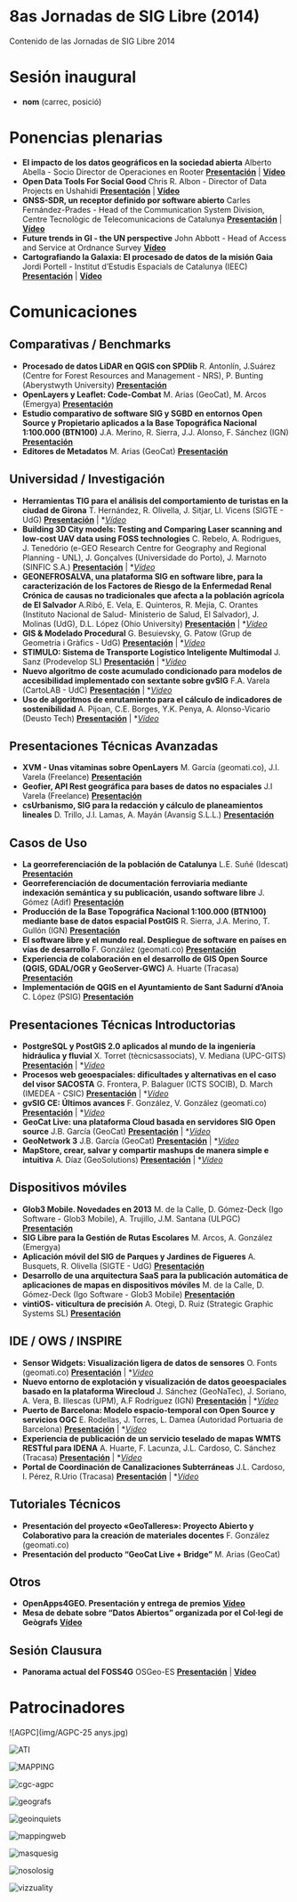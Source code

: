 # 8as Jornadas de SIG Libre (2014)

Contenido de las Jornadas de SIG Libre 2014

Sesión inaugural
==================

* **nom** (carrec, posició)

Ponencias plenarias
====================

* **El impacto de los datos geográficos en la sociedad abierta** Alberto Abella - Socio Director de Operaciones en Rooter **[Presentación](https://dugi-doc.udg.edu/handle/10256/9031)** | **[Vídeo](http://diobma.udg.edu/handle/10256.1/3354)**
* **Open Data Tools For Social Good** Chris R. Albon - Director of Data Projects en Ushahidi **[Presentación](https://dugi-doc.udg.edu/handle/10256/9032)** | **[Vídeo](http://diobma.udg.edu/handle/10256.1/3355)**
* **GNSS-SDR, un receptor definido por software abierto** Carles Fernández-Prades - Head of the Communication System Division, Centre Tecnològic de Telecomunicacions de Catalunya **[Presentación](https://dugi-doc.udg.edu/handle/10256/9033)** | **[Vídeo](http://diobma.udg.edu/handle/10256.1/3356)** 
* **Future trends in GI - the UN perspective** John Abbott - Head of Access and Service at Ordnance Survey **[Vídeo](http://diobma.udg.edu/handle/10256.1/3357)**
* **Cartografiando la Galaxia: El procesado de datos de la misión Gaia** Jordi Portell - Institut d’Estudis Espacials de Catalunya (IEEC) **[Presentación](https://dugi-doc.udg.edu/handle/10256/9034)** | **[Vídeo](http://diobma.udg.edu/handle/10256.1/3358)**


Comunicaciones
=================

Comparativas / Benchmarks
---------------------------

* **Procesado de datos LiDAR en QGIS con SPDlib** R. Antonlín, J.Suárez (Centre for Forest Resources and Management - NRS),
P. Bunting (Aberystwyth University) **[Presentación](https://dugi-doc.udg.edu/handle/10256/9073)** 
* **OpenLayers y Leaflet: Code-Combat** M. Arias (GeoCat), M. Arcos (Emergya) **[Presentación](https://dugi-doc.udg.edu/handle/10256/9072)** 
* **Estudio comparativo de software SIG y SGBD en entornos Open Source y Propietario aplicados a la Base Topográfica Nacional 1:100.000 (BTN100)** J.A. Merino, R. Sierra, J.J. Alonso, F. Sánchez (IGN) **[Presentación](https://dugi-doc.udg.edu/handle/10256/9074)** 
* **Editores de Metadatos** M. Arias (GeoCat) **[Presentación](https://dugi-doc.udg.edu/handle/10256/9071)** 

Universidad / Investigación
---------------------------

* **Herramientas TIG para el análisis del comportamiento de turistas en la ciudad de Girona** T. Hernández, R. Olivella, J. Sitjar, Ll. Vicens (SIGTE - UdG) **[Presentación](https://dugi-doc.udg.edu/handle/10256/9035)** | **[Vídeo](http://diobma.udg.edu/handle/10256.1/3359)*
* **Building 3D City models: Testing and Comparing Laser scanning and low-cost UAV data using FOSS technologies** C. Rebelo, A. Rodrigues, J. Tenedório (e-GEO Research Centre for Geography and Regional Planning - UNL), J. Gonçalves (Universidade do Porto), J. Marnoto (SINFIC S.A.) **[Presentación](https://dugi-doc.udg.edu/handle/10256/9036)** | **[Vídeo](http://diobma.udg.edu/handle/10256.1/3360)*
* **GEONEFROSALVA, una plataforma SIG en software libre, para la caracterización de los Factores de Riesgo de la Enfermedad Renal Crónica de causas no tradicionales que afecta a la población agrícola de El Salvador** A.Ribó, E. Vela, E. Quinteros, R. Mejía, C. Orantes (Instituto Nacional de Salud- Ministerio de Salud, El Salvador), J. Molinas (UdG), D.L. López (Ohio University) **[Presentación](https://dugi-doc.udg.edu/handle/10256/9037)** | **[Vídeo](http://diobma.udg.edu/handle/10256.1/3361)*
* **GIS & Modelado Procedural** G. Besuievsky, G. Patow (Grup de Geometria i Gràfics - UdG) **[Presentación](https://dugi-doc.udg.edu/handle/10256/9038)** | **[Vídeo](http://diobma.udg.edu/handle/10256.1/3362)*
* **STIMULO: Sistema de Transporte Logístico Inteligente Multimodal** J. Sanz (Prodevelop SL) **[Presentación](https://dugi-doc.udg.edu/handle/10256/9039)** | **[Vídeo](http://diobma.udg.edu/handle/10256.1/3363)*
* **Nuevo algoritmo de coste acumulado condicionado para modelos de accesibilidad implementado con sextante sobre gvSIG** F.A. Varela (CartoLAB - UdC) **[Presentación](https://dugi-doc.udg.edu/handle/10256/9040)** | **[Vídeo](http://diobma.udg.edu/handle/10256.1/3364)*
* **Uso de algoritmos de enrutamiento para el cálculo de indicadores de sostenibilidad** A. Pijoan, C.E. Borges, Y.K. Penya, A. Alonso-Vicario (Deusto Tech) **[Presentación](https://dugi-doc.udg.edu/handle/10256/9041)** | **[Vídeo](http://diobma.udg.edu/handle/10256.1/3365)*

Presentaciones Técnicas Avanzadas
---------------------------

* **XVM - Unas vitaminas sobre OpenLayers** M. García (geomati.co), J.I. Varela (Freelance) **[Presentación](https://dugi-doc.udg.edu/handle/10256/9060)** 
* **Geofier, API Rest geográfica para bases de datos no espaciales** J.I Varela (Freelance) **[Presentación](https://dugi-doc.udg.edu/handle/10256/9075)**
* **csUrbanismo, SIG para la redacción y cálculo de planeamientos lineales** D. Trillo, J.I. Lamas, A. Mayán (Avansig S.L.L.) **[Presentación](https://dugi-doc.udg.edu/handle/10256/9076)** 

Casos de Uso
---------------------------

* **La georreferenciación de la población de Catalunya** L.E. Suñé (Idescat) **[Presentación](https://dugi-doc.udg.edu/handle/10256/9070)** 
* **Georreferenciación de documentación ferroviaria mediante indexación semántica y su publicación, usando software libre** J. Gómez (Adif) **[Presentación](https://dugi-doc.udg.edu/handle/10256/9069)** 
* **Producción de la Base Topográfica Nacional 1:100.000 (BTN100) mediante base de datos espacial PostGIS** R. Sierra, J.A. Merino, T. Gullón (IGN) **[Presentación](https://dugi-doc.udg.edu/handle/10256/9068)** 
* **El software libre y el mundo real. Despliegue de software en países en vías de desarrollo** F. González (geomati.co) **[Presentación](https://dugi-doc.udg.edu/handle/10256/9067)** 
* **Experiencia de colaboración en el desarrollo de GIS Open Source (QGIS, GDAL/OGR y GeoServer-GWC)** A. Huarte (Tracasa) **[Presentación](https://dugi-doc.udg.edu/handle/10256/9066)**
* **Implementación de QGIS en el Ayuntamiento de Sant Sadurní d’Anoia** C. López (PSIG) **[Presentación](https://dugi-doc.udg.edu/handle/10256/9065)** 

Presentaciones Técnicas Introductorias
---------------------------

* **PostgreSQL y PostGIS 2.0 aplicados al mundo de la ingeniería hidráulica y fluvial** X. Torret (tècnicsassociats), V. Mediana (UPC-GITS) **[Presentación](https://dugi-doc.udg.edu/handle/10256/9046)** | **[Vídeo](http://diobma.udg.edu/handle/10256.1/3368)*
* **Procesos web geoespaciales: dificultades y alternativas en el caso del visor SACOSTA** G. Frontera, P. Balaguer (ICTS SOCIB), D. March (IMEDEA - CSIC) **[Presentación](https://dugi-doc.udg.edu/handle/10256/9047)** | **[Vídeo](http://diobma.udg.edu/handle/10256.1/3369)*
* **gvSIG CE: Últimos avances** F. González, V. González (geomati.co) **[Presentación](https://dugi-doc.udg.edu/handle/10256/9057)** | **[Vídeo](http://diobma.udg.edu/handle/10256.1/3370)*
* **GeoCat Live: una plataforma Cloud basada en servidores SIG Open source** J.B. García (GeoCat) **[Presentación](https://dugi-doc.udg.edu/handle/10256/9048)** | **[Vídeo](http://diobma.udg.edu/handle/10256.1/3371)*
* **GeoNetwork 3** J.B. García (GeoCat) **[Presentación](https://dugi-doc.udg.edu/handle/10256/9049)** | **[Vídeo](http://diobma.udg.edu/handle/10256.1/3372)*
* **MapStore, crear, salvar y compartir mashups de manera simple e intuitiva** A. Díaz (GeoSolutions) **[Presentación](https://dugi-doc.udg.edu/handle/10256/9050)** | **[Vídeo](http://diobma.udg.edu/handle/10256.1/3373)*

Dispositivos móviles
---------------------------

* **Glob3 Mobile. Novedades en 2013** M. de la Calle, D. Gómez-Deck (Igo Software - Glob3 Mobile), A. Trujillo, J.M. Santana (ULPGC) **[Presentación](https://dugi-doc.udg.edu/handle/10256/9064)** 
* **SIG Libre para la Gestión de Rutas Escolares** M. Arcos, A. González (Emergya) 
* **Aplicación móvil del SIG de Parques y Jardines de Figueres** A. Busquets, R. Olivella (SIGTE - UdG) **[Presentación](https://dugi-doc.udg.edu/handle/10256/9063)** 
* **Desarrollo de una arquitectura SaaS para la publicación automática de aplicaciones de mapas en dispositivos móviles**
M. de la Calle, D. Gómez-Deck (Igo Software - Glob3 Mobile) **[Presentación](https://dugi-doc.udg.edu/handle/10256/9061)** 
* **vintiOS- viticultura de precisión** A. Otegi, D. Ruiz (Strategic Graphic Systems SL) **[Presentación](https://dugi-doc.udg.edu/handle/10256/9062)** 

IDE / OWS / INSPIRE
---------------------------

* **Sensor Widgets: Visualización ligera de datos de sensores** O. Fonts (geomati.co) **[Presentación](https://dugi-doc.udg.edu/handle/10256/9051)** | **[Vídeo](http://diobma.udg.edu/handle/10256.1/3374)*
* **Nuevo entorno de explotación y visualización de datos geoespaciales basado en la plataforma Wirecloud** J. Sánchez (GeoNaTec), J. Soriano, A. Vera, B. Illescas (UPM), A.F Rodríguez (IGN) **[Presentación](https://dugi-doc.udg.edu/handle/10256/9052)** | **[Vídeo](http://diobma.udg.edu/handle/10256.1/3375)*
* **Puerto de Barcelona: Modelo espacio-temporal con Open Source y servicios OGC** E. Rodellas, J. Torres, L. Damea (Autoridad Portuaria de Barcelona) **[Presentación](https://dugi-doc.udg.edu/handle/10256/9053)** | **[Vídeo](http://diobma.udg.edu/handle/10256.1/3376)*
* **Experiencia de publicación de un servicio teselado de mapas WMTS RESTful para IDENA** A. Huarte, F. Lacunza, J.L. Cardoso, C. Sánchez (Tracasa) **[Presentación](https://dugi-doc.udg.edu/handle/10256/9054)** | **[Vídeo](http://diobma.udg.edu/handle/10256.1/3377)*
* **Portal de Coordinación de Canalizaciones Subterráneas** J.L. Cardoso, I. Pérez, R.Urio (Tracasa) **[Presentación](https://dugi-doc.udg.edu/handle/10256/9056)** | **[Vídeo](http://diobma.udg.edu/handle/10256.1/3378)*

Tutoriales Técnicos
---------------------------

* **Presentación del proyecto «GeoTalleres»: Proyecto Abierto y Colaborativo para la creación de materiales docentes** F. González (geomati.co) 
* **Presentación del producto “GeoCat Live + Bridge”** M. Arias (GeoCat)

Otros
---------------------------

* **OpenApps4GEO. Presentación y entrega de premios** **[Vídeo](http://diobma.udg.edu/handle/10256.1/3366)** 
* **Mesa de debate sobre “Datos Abiertos” organizada por el Col·legi de Geògrafs**  **[Vídeo](http://diobma.udg.edu/handle/10256.1/3367)**

Sesión Clausura
---------------------------

* **Panorama actual del FOSS4G** OSGeo-ES  **[Presentación](https://dugi-doc.udg.edu/handle/10256/9055)** | **[Vídeo](http://diobma.udg.edu/handle/10256.1/3379)**



Patrocinadores
==============

![AGPC](img/AGPC-25 anys.jpg)

![ATI](img/ATI.jpg)

![MAPPING](img/MAPPING.jpg)

![cgc-agpc](img/cgc-agpc.jpg)

![geografs](img/geografs.png)

![geoinquiets](img/geoinquiets.jpg)

![mappingweb](img/maping/web.jpg)

![masquesig](img/masquesig.jpg)

![nosolosig](img/nosolosig-web.png)

![vizzuality](img/vizzuality.jpg)



